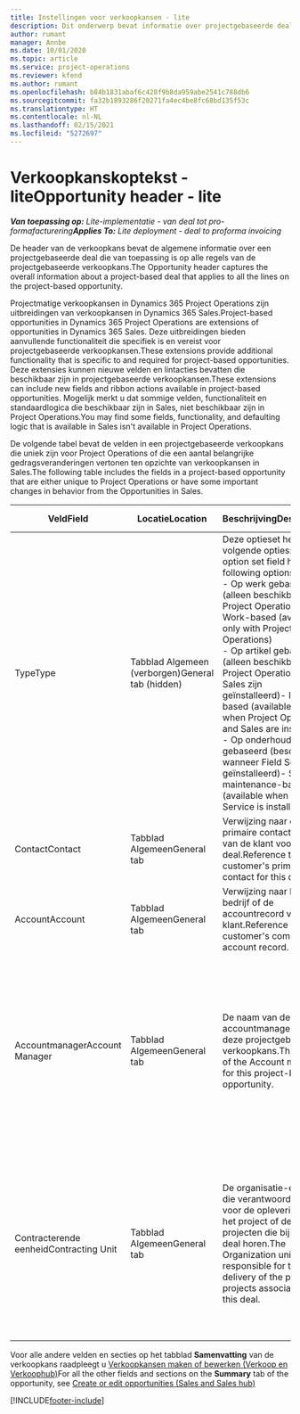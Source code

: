 ```yaml
---
title: Instellingen voor verkoopkansen - lite
description: Dit onderwerp bevat informatie over projectgebaseerde deals en projectgebaseerde verkoopkansregels.
author: rumant
manager: Annbe
ms.date: 10/01/2020
ms.topic: article
ms.service: project-operations
ms.reviewer: kfend
ms.author: rumant
ms.openlocfilehash: b84b1831abaf6c428f9b8da959abe2541c788db6
ms.sourcegitcommit: fa32b1893286f20271fa4ec4be8fc68bd135f53c
ms.translationtype: HT
ms.contentlocale: nl-NL
ms.lasthandoff: 02/15/2021
ms.locfileid: "5272697"
---
```

# <a name="opportunity-header---lite"></a><span data-ttu-id="cc406-103">Verkoopkanskoptekst - lite</span><span class="sxs-lookup"><span data-stu-id="cc406-103">Opportunity header - lite</span></span>

<span data-ttu-id="cc406-104">_**Van toepassing op:** Lite-implementatie - van deal tot pro-formafacturering_</span><span class="sxs-lookup"><span data-stu-id="cc406-104">_**Applies To:** Lite deployment - deal to proforma invoicing_</span></span>

<span data-ttu-id="cc406-105">De header van de verkoopkans bevat de algemene informatie over een projectgebaseerde deal die van toepassing is op alle regels van de projectgebaseerde verkoopkans.</span><span class="sxs-lookup"><span data-stu-id="cc406-105">The Opportunity header captures the overall information about a project-based deal that applies to all the lines on the project-based opportunity.</span></span>

<span data-ttu-id="cc406-106">Projectmatige verkoopkansen in Dynamics 365 Project Operations zijn uitbreidingen van verkoopkansen in Dynamics 365 Sales.</span><span class="sxs-lookup"><span data-stu-id="cc406-106">Project-based opportunities in Dynamics 365 Project Operations are extensions of opportunities in Dynamics 365 Sales.</span></span> <span data-ttu-id="cc406-107">Deze uitbreidingen bieden aanvullende functionaliteit die specifiek is en vereist voor projectgebaseerde verkoopkansen.</span><span class="sxs-lookup"><span data-stu-id="cc406-107">These extensions provide additional functionality that is specific to and required for project-based opportunities.</span></span> <span data-ttu-id="cc406-108">Deze extensies kunnen nieuwe velden en lintacties bevatten die beschikbaar zijn in projectgebaseerde verkoopkansen.</span><span class="sxs-lookup"><span data-stu-id="cc406-108">These extensions can include new fields and ribbon actions available in project-based opportunities.</span></span> <span data-ttu-id="cc406-109">Mogelijk merkt u dat sommige velden, functionaliteit en standaardlogica die beschikbaar zijn in Sales, niet beschikbaar zijn in Project Operations.</span><span class="sxs-lookup"><span data-stu-id="cc406-109">You may find some fields, functionality, and defaulting logic that is available in Sales isn't available in Project Operations.</span></span>

<span data-ttu-id="cc406-110">De volgende tabel bevat de velden in een projectgebaseerde verkoopkans die uniek zijn voor Project Operations of die een aantal belangrijke gedragsveranderingen vertonen ten opzichte van verkoopkansen in Sales.</span><span class="sxs-lookup"><span data-stu-id="cc406-110">The following table includes the fields in a project-based opportunity that are either unique to Project Operations or have some important changes in behavior from the Opportunities in Sales.</span></span>

| <span data-ttu-id="cc406-111">**Veld**</span><span class="sxs-lookup"><span data-stu-id="cc406-111">**Field**</span></span> | <span data-ttu-id="cc406-112">**Locatie**</span><span class="sxs-lookup"><span data-stu-id="cc406-112">**Location**</span></span> | <span data-ttu-id="cc406-113">**Beschrijving**</span><span class="sxs-lookup"><span data-stu-id="cc406-113">**Description**</span></span> | <span data-ttu-id="cc406-114">**Downstreamimpact**</span><span class="sxs-lookup"><span data-stu-id="cc406-114">**Downstream impact**</span></span> |
| --- | --- | --- | --- |
| <span data-ttu-id="cc406-115">Type</span><span class="sxs-lookup"><span data-stu-id="cc406-115">Type</span></span> | <span data-ttu-id="cc406-116">Tabblad Algemeen (verborgen)</span><span class="sxs-lookup"><span data-stu-id="cc406-116">General tab (hidden)</span></span> | <span data-ttu-id="cc406-117">Deze optieset heeft de volgende opties:</span><span class="sxs-lookup"><span data-stu-id="cc406-117">This option set field has the following options:</span></span></br><span data-ttu-id="cc406-118">- Op werk gebaseerd (alleen beschikbaar in Project Operations)</span><span class="sxs-lookup"><span data-stu-id="cc406-118">- Work-based (available only with Project Operations)</span></span></br><span data-ttu-id="cc406-119">- Op artikel gebaseerd (alleen beschikbaar als Project Operations en Sales zijn geïnstalleerd)</span><span class="sxs-lookup"><span data-stu-id="cc406-119">- Item-based (available only when Project Operations and Sales are installed)</span></span></br><span data-ttu-id="cc406-120">- Op onderhoud gebaseerd (beschikbaar wanneer Field Service is geïnstalleerd)</span><span class="sxs-lookup"><span data-stu-id="cc406-120">- Service maintenance-based (available when Field Service is installed)</span></span> | <span data-ttu-id="cc406-121">Wanneer u Project Operations gebruikt, wordt deze veldwaarde automatisch ingesteld op **Op werk gebaseerd** waardoor de verkoopkans wordt ingedeeld als projectgebaseerd.</span><span class="sxs-lookup"><span data-stu-id="cc406-121">When you use Project Operations, this field value is automatically set to **Work-based** which classifies the Opportunity as project-based.</span></span> <span data-ttu-id="cc406-122">Een verkoopkans moet projectgebaseerd zijn om alle projectspecifieke uitbreidingen en functionaliteit in het downstream-verkoopproces voor deze deal in te schakelen.</span><span class="sxs-lookup"><span data-stu-id="cc406-122">An Opportunity should be project-based to enable all project-specific extensions and functionality in the downstream sales process for this deal.</span></span> |
| <span data-ttu-id="cc406-123">Contact</span><span class="sxs-lookup"><span data-stu-id="cc406-123">Contact</span></span> | <span data-ttu-id="cc406-124">Tabblad Algemeen</span><span class="sxs-lookup"><span data-stu-id="cc406-124">General tab</span></span> | <span data-ttu-id="cc406-125">Verwijzing naar de primaire contactpersoon van de klant voor deze deal.</span><span class="sxs-lookup"><span data-stu-id="cc406-125">Reference to the customer's primary contact for this deal.</span></span> | |
| <span data-ttu-id="cc406-126">Account</span><span class="sxs-lookup"><span data-stu-id="cc406-126">Account</span></span> | <span data-ttu-id="cc406-127">Tabblad Algemeen</span><span class="sxs-lookup"><span data-stu-id="cc406-127">General tab</span></span> | <span data-ttu-id="cc406-128">Verwijzing naar het bedrijf of de accountrecord van de klant.</span><span class="sxs-lookup"><span data-stu-id="cc406-128">Reference to the customer's company or account record.</span></span> | |
| <span data-ttu-id="cc406-129">Accountmanager</span><span class="sxs-lookup"><span data-stu-id="cc406-129">Account Manager</span></span> | <span data-ttu-id="cc406-130">Tabblad Algemeen</span><span class="sxs-lookup"><span data-stu-id="cc406-130">General tab</span></span> | <span data-ttu-id="cc406-131">De naam van de accountmanager voor deze projectgebaseerde verkoopkans.</span><span class="sxs-lookup"><span data-stu-id="cc406-131">The name of the Account manager for this project-based opportunity.</span></span> | <span data-ttu-id="cc406-132">De accountmanager is verantwoordelijk voor het beheren van de relatie met de klant tot aan de afronding van dit project.</span><span class="sxs-lookup"><span data-stu-id="cc406-132">The Account manager is responsible for managing the relationship with the customer through the completion of this project.</span></span> <span data-ttu-id="cc406-133">De contracterende eenheid wordt standaard ingesteld op basis van de record met boekbare resources die is gekoppeld aan de accountmanager.</span><span class="sxs-lookup"><span data-stu-id="cc406-133">Based on the bookable resource record tied to the Account manager, the contracting unit is defaulted.</span></span> |
| <span data-ttu-id="cc406-134">Contracterende eenheid</span><span class="sxs-lookup"><span data-stu-id="cc406-134">Contracting Unit</span></span> | <span data-ttu-id="cc406-135">Tabblad Algemeen</span><span class="sxs-lookup"><span data-stu-id="cc406-135">General tab</span></span> | <span data-ttu-id="cc406-136">De organisatie-eenheid die verantwoordelijk is voor de oplevering van het project of de projecten die bij deze deal horen.</span><span class="sxs-lookup"><span data-stu-id="cc406-136">The Organization unit that is responsible for the delivery of the project or projects associated with this deal.</span></span> | <span data-ttu-id="cc406-137">De contracterende eenheid is de divisie van het bedrijf dat de projecten zal voltooien nadat de deal is gesloten.</span><span class="sxs-lookup"><span data-stu-id="cc406-137">The contracting unit is the division of the company that will complete the project(s) after the deal is closed.</span></span> <span data-ttu-id="cc406-138">Elke contracterende eenheid heeft een valuta en deze valuta wordt gebruikt om de geschatte en werkelijke kosten te rapporteren die tijdens het project zijn gemaakt.</span><span class="sxs-lookup"><span data-stu-id="cc406-138">Every contracting unit has a currency, and this currency is used to report estimated and actual costs incurred during the project.</span></span> |

<span data-ttu-id="cc406-139">Voor alle andere velden en secties op het tabblad **Samenvatting** van de verkoopkans raadpleegt u [Verkoopkansen maken of bewerken (Verkoop en Verkoophub)](https://docs.microsoft.com/dynamics365/sales-enterprise/create-edit-opportunity-sales)</span><span class="sxs-lookup"><span data-stu-id="cc406-139">For all the other fields and sections on the **Summary** tab of the opportunity, see [Create or edit opportunities (Sales and Sales hub)](https://docs.microsoft.com/dynamics365/sales-enterprise/create-edit-opportunity-sales)</span></span>


[!INCLUDE[footer-include](../../includes/footer-banner.md)]